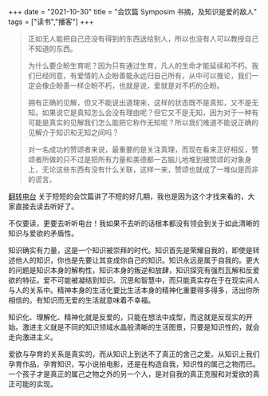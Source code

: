 +++ 
date = "2021-10-30"
title = "会饮篇 Symposim 书摘，及知识是爱的敌人"
tags = ["读书","播客"]
+++

> 正如无人能把自己还没有得到的东西送给别人，所以也没有人可以教授自己不知道的东西。  
> 
> 为什么要企盼生育呢？因为只有通过生育，凡人的生命才能延续和不朽。我们已经同意，有爱情的人企盼善能永远归自己所有，从中可以推论，我们一定会像企盼善一样企盼不朽，也就是说，爱就是对不朽的企盼。  
> 
> 拥有正确的见解，但又不能说出道理来，这样的状态既不是真知，又不是无知。如果说它是真知怎么会没有理由呢？但它又不是无知，因为对于一种有可能是真实的见解我们怎么能把它称作无知呢？所以我们难道不能说正确的见解介于知识和无知之间吗？  
> 
> 对一名成功的赞颂者来说，最重要的是关注真理，而现在看来正好相反，赞颂者所做的只不过是把所有力量和美德都一古脑儿地堆到被赞颂的对象身上，无论这些东西有没有什么关联，这样一来，赞颂也就成了一堆似是而非的谎言。

[翻转电台](https://podcasts.apple.com/us/podcast/%E7%BF%BB%E7%94%B5special-%E4%BC%9A%E9%A5%AE%E7%AF%87-v-%E7%88%B1%E9%A6%96%E5%85%88%E6%98%AF%E6%84%9F%E5%8F%97%E8%87%AA%E5%B7%B1%E7%9A%84%E8%B4%AB%E4%B9%8F-vol-62/id1119089237?i=1000530418055) 关于短短的会饮篇讲了不短的好几期，我也是因为这个才找来看的，大家直接去读去听好了。

不仅要读，更要去听听电台！我如果不去听的话根本都没有领会到关于如此清晰的知识与爱欲的矛盾性。

知识确实有力量，这是一个知识被崇拜的时代。知识首先是荣耀自我的，即使是转述他人的知识，你也是先要让其变成你自己的知识。知识永远是属于自我的。更大的问题是知识本身的解构性，知识本身的叛逆和放肆，知识探究有强烈瓦解和反爱欲的特征。爱不可能被凝结到知识、沉思和智慧中，而只能真实存在于在现实间人与人的关系中。精神本身的生活化要比生活本身的精神化重要得多得多，活出你所相信的。有知识而无爱的生活就意味着不幸福。

知识化、理解化、精神化就是反爱的，只能在想法中成型，而这就是反现实的开始。激进主义就是不同的知识领域水晶般清晰的生活图景，只要是知识性的，就会走向激进主义。

爱欲与孕育的关系是真实的，而从知识上到达不了真正的舍己之爱。从知识上我们孕育作品，孕育知识，写小说拍电影，还是在构造自我，知识性的属己之物而已。一个孩子才是真正的属己之物之外的另一个人，是对自我的真正克服和对爱欲的真正可能的实现。